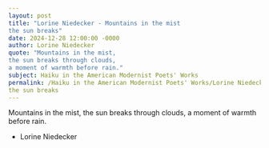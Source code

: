 ```yaml
---
layout: post
title: "Lorine Niedecker - Mountains in the mist
the sun breaks"
date: 2024-12-28 12:00:00 -0000
author: Lorine Niedecker
quote: "Mountains in the mist,
the sun breaks through clouds,
a moment of warmth before rain."
subject: Haiku in the American Modernist Poets' Works
permalink: /Haiku in the American Modernist Poets' Works/Lorine Niedecker/Lorine Niedecker - Mountains in the mist
the sun breaks
---
```


Mountains in the mist,
the sun breaks through clouds,
a moment of warmth before rain.

- Lorine Niedecker
